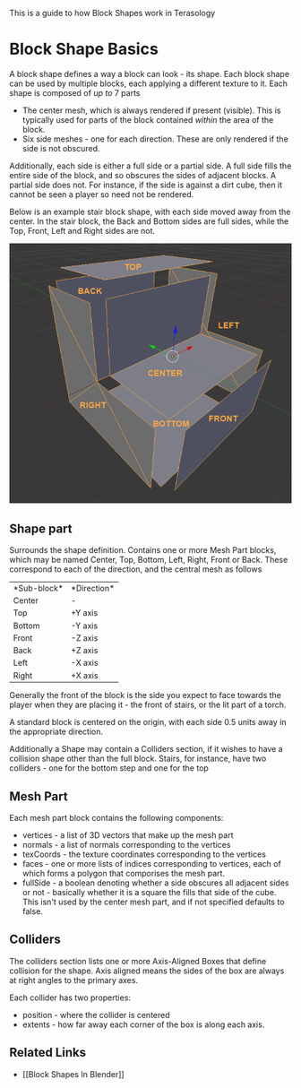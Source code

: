 This is a guide to how Block Shapes work in Terasology

# Block Shape Basics

A block shape defines a way a block can look - its shape. Each block shape can be used by multiple blocks, each applying a different texture to it. Each shape is composed of *up to* 7 parts

* The center mesh, which is always rendered if present (visible). This is typically used for parts of the block contained *within* the area of the block.
* Six side meshes - one for each direction. These are only rendered if the side is not obscured.

Additionally, each side is either a full side or a partial side. A full side fills the entire side of the block, and so obscures the sides of adjacent blocks. A partial side does not. For instance, if the side is against a dirt cube, then it cannot be seen a player so need not be rendered.

Below is an example stair block shape, with each side moved away from the center. In the stair block, the Back and Bottom sides are full sides, while the Top, Front, Left and Right sides are not.

![An 'exploded' block shape](ExplodedBlockShape.png)

## Shape part

Surrounds the shape definition. Contains one or more Mesh Part blocks, which may be named Center, Top, Bottom, Left, Right, Front or Back. These correspond to each of the direction, and the central mesh as follows

<table>
    <tr>
        <td>*Sub-block*</td>
        <td>*Direction*</td>
    </tr>
    <tr>
        <td>Center</td>
        <td>-</td>
    </tr>
    <tr>
        <td>Top</td>
        <td>+Y axis</td>
    </tr>
    <tr>
        <td>Bottom</td>
        <td>-Y axis</td>
    </tr>
    <tr>
        <td>Front</td>
        <td>-Z axis</td>
    </tr>
    <tr>
        <td>Back</td>
        <td>+Z axis</td>
    </tr>
    <tr>
        <td>Left</td>
        <td>-X axis</td>
    </tr>
    <tr>
        <td>Right</td>
        <td>+X axis</td>
    </tr>
</table>

Generally the front of the block is the side you expect to face towards the player when they are placing it - the front of stairs, or the lit part of a torch.

A standard block is centered on the origin, with each side 0.5 units away in the appropriate direction.

Additionally a Shape may contain a Colliders section, if it wishes to have a collision shape other than the full block. Stairs, for instance, have two colliders - one for the bottom step and one for the top

## Mesh Part

Each mesh part block contains the following components:

* vertices - a list of 3D vectors that make up the mesh part
* normals - a list of normals corresponding to the vertices
* texCoords - the texture coordinates corresponding to the vertices
* faces - one or more lists of indices corresponding to vertices, each of which forms a polygon that comporises the mesh part.
* fullSide - a boolean denoting whether a side obscures all adjacent sides or not - basically whether it is a square the fills that side of the cube. This isn't used by the center mesh part, and if not specified defaults to false.

## Colliders

The colliders section lists one or more Axis-Aligned Boxes that define collision for the shape. Axis aligned means the sides of the box are always at right angles to the primary axes.

Each collider has two properties:

* position - where the collider is centered
* extents - how far away each corner of the box is along each axis.

## Related Links

   * [[Block Shapes In Blender]]
